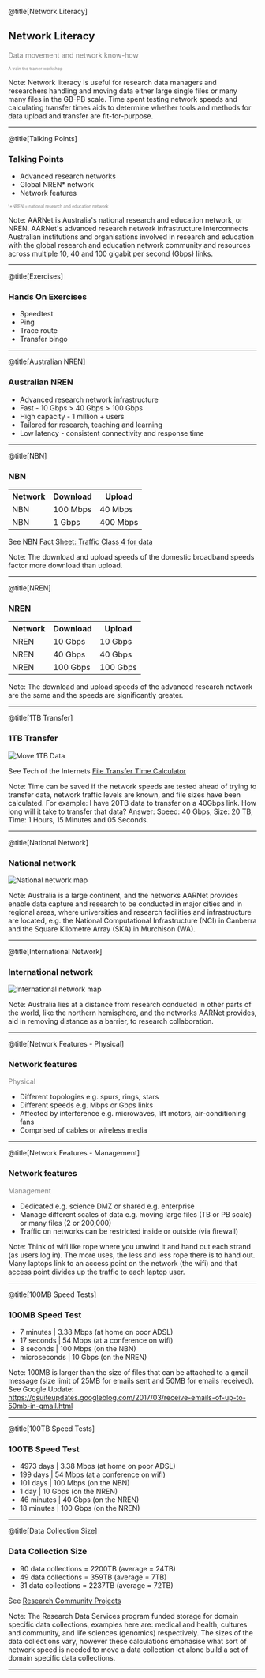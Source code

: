@title[Network Literacy]
## Network Literacy
<p style="color:gray">Data movement and network know-how</p>
<p style="font-size:0.6em; color:gray">A train the trainer workshop</p> 


Note:
Network literacy is useful for research data managers and researchers handling and moving data either large single files or many many files in the GB-PB scale. Time spent testing network speeds and calculating transfer times aids to determine whether tools and methods for data upload and transfer are fit-for-purpose.    

---
@title[Talking Points]
### Talking Points
- Advanced research networks
- Global NREN* network
- Network features

<p style="font-size:0.6em; color:gray">\*NREN = national research and education network </p> 

Note:
AARNet is Australia's national research and education network, or NREN.  AARNet's advanced research network infrastructure interconnects Australian institutions and organisations involved in research and education with the global research and education network community and resources across multiple 10, 40 and 100 gigabit per second (Gbps) links.  

---
@title[Exercises]
### Hands On Exercises

- Speedtest
- Ping
- Trace route
- Transfer bingo

---
@title[Australian NREN]
### Australian NREN

- Advanced research network infrastructure
- Fast - 10 Gbps > 40 Gbps > 100 Gbps
- High capacity - 1 million + users 
- Tailored for research, teaching and learning 
- Low latency - consistent connectivity and response time

---

@title[NBN]
### NBN
<table>
  <tr>
  <th>Network</th>
  <th>Download</th>
  <th>Upload</th>
  </tr>
<tr>
    <td>NBN</td>
    <td>100 Mbps</td>
    <td>40 Mbps</td>
  </tr> 
<tr class="fragment">
    <td>NBN</td>
    <td>1 Gbps</td>
    <td>400 Mbps</td>
  </tr>
 </table>

See <a href="https://www.nbnco.com.au/content/dam/nbnco2/documents/nbn-business-fact-sheets/nbn-business-fact-sheet-tc4.pdf">NBN Fact Sheet: Traffic Class 4 for data</a> 

Note:
The download and upload speeds of the domestic broadband speeds factor more download than upload.   

---
@title[NREN]
### NREN
<table>
  <tr>
  <th>Network</th>
  <th>Download</th>
  <th>Upload</th>
  </tr>
<tr>
    <td>NREN</td>
    <td>10 Gbps</td>
    <td>10 Gbps</td>
  </tr> 
<tr class="fragment">
    <td>NREN</td>
    <td>40 Gbps</td>
    <td>40 Gbps</td>
  </tr>
<tr class="fragment">
    <td>NREN</td>
    <td>100 Gbps</td>
    <td>100 Gbps</td>
  </tr>
 </table>

Note:
The download and upload speeds of the advanced research network are the same and the speeds are significantly greater.   

---
@title[1TB Transfer]
### 1TB Transfer

![Move 1TB Data](AARNet-specific/Data-Transfer-Infograph_400px.png)

See Tech of the Internets <a href="https://techinternets.com/copy_calc">File Transfer Time Calculator</a> 

Note:
Time can be saved if the network speeds are tested ahead of trying to transfer data, network traffic levels are known, and file sizes have been calculated.  For example: I have 20TB data to transfer on a 40Gbps link.  How long will it take to transfer that data?  Answer: Speed: 40 Gbps, Size: 20 TB, Time: 1 Hours, 15 Minutes and 05 Seconds.   

---
@title[National Network]
### National network 
![National network map](AARNet-specific/AARNet_National_Network_Map_082017_400px.png)

Note: 
Australia is a large continent, and the networks AARNet provides enable data capture and research to be conducted in major cities and in regional areas, where universities and research facilities and infrastructure are located, e.g. the National Computational Infrastructure (NCI) in Canberra and the Square Kilometre Array (SKA) in Murchison (WA).   

---
@title[International Network]
### International network
![International network map](https://www.aarnet.edu.au/images/uploads/main/AARNet_International_Map_082017.png)

Note:
Australia lies at a distance from research conducted in other parts of the world, like the northern hemisphere, and the networks AARNet provides, aid in removing distance as a barrier, to research collaboration.  

---
@title[Network Features - Physical]
### Network features
<p style="color:gray">Physical</p>

- Different topologies e.g. spurs, rings, stars   
- Different speeds e.g. Mbps or Gbps links    
- Affected by interference e.g. microwaves, lift motors, air-conditioning fans
- Comprised of cables or wireless media

---
@title[Network Features - Management]
### Network features
<p style="color:gray">Management</p>

- Dedicated e.g. science DMZ or shared e.g. enterprise
- Manage different scales of data e.g. moving large files (TB or PB scale) or many files (2 or 200,000)
- Traffic on networks can be restricted inside or outside (via firewall)  

Note:
Think of wifi like rope where you unwind it and hand out each strand (as users log in).  The more uses, the less and less rope there is to hand out.  Many laptops link to an access point on the network (the wifi) and that access point divides up the traffic to each laptop user.   

---
@title[100MB Speed Tests]
### 100MB Speed Test


- 7 minutes | 3.38 Mbps (at home on poor ADSL)
- 17 seconds | 54 Mbps (at a conference on wifi) 
- 8 seconds | 100 Mbps (on the NBN)
- microseconds | 10 Gbps (on the NREN) 

Note:
100MB is larger than the size of files that can be attached to a gmail message (size limit of 25MB for emails sent and 50MB for emails received).  See Google Update: https://gsuiteupdates.googleblog.com/2017/03/receive-emails-of-up-to-50mb-in-gmail.html   

--- 
@title[100TB Speed Tests]
### 100TB Speed Test

- 4973 days | 3.38 Mbps (at home on poor ADSL)
- 199 days | 54 Mbps (at a conference on wifi) 
- 101 days | 100 Mbps (on the NBN)
- 1 day | 10 Gbps (on the NREN) 
- 46 minutes | 40 Gbps (on the NREN) 
- 18 minutes | 100 Gbps (on the NREN)

---
@title[Data Collection Size]
### Data Collection Size 

- 90 data collections = 2200TB (average = 24TB)
- 49 data collections = 359TB (average = 7TB)
- 31 data collections = 2237TB (average = 72TB) 

See <a href="https://www.rds.edu.au/research-communities">Research Community Projects</a>

Note: 
The Research Data Services program funded storage for domain specific data collections, examples here are: medical and health, cultures and community, and life sciences (genomics) respectively.  The sizes of the data collections vary, however these calculations emphasise what sort of network speed is needed to move a data collection let alone build a set of domain specific data collections. 

---

